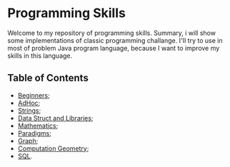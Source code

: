 # Programming Skills

Welcome to my repository of programming skills. Summary, i will show some implementations of classic programming challange. I'II try to use in most of problem Java program language, because I want to improve my skills in this language.

## Table of Contents

- [Beginners](#math--stat);
- [AdHoc](#programming-skills);
- [Strings]();
- [Data Struct and Libraries]();
- [Mathematics]();
- [Paradigms]();
- [Graph]();
- [Computation Geometry]();
- [SQL]().
